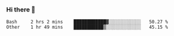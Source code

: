 ### Hi there 👋

<!--START_SECTION:waka-->

```text
Bash     2 hrs 2 mins    ████████████▓░░░░░░░░░░░░   50.27 %
Other    1 hr 49 mins    ███████████▒░░░░░░░░░░░░░   45.15 %
```

<!--END_SECTION:waka-->

<!--
**Jonas-VanHaeken/Jonas-VanHaeken** is a ✨ _special_ ✨ repository because its `README.md` (this file) appears on your GitHub profile.

Here are some ideas to get you started:

- 🔭 I’m currently working on ...
- 🌱 I’m currently learning ...
- 👯 I’m looking to collaborate on ...
- 🤔 I’m looking for help with ...
- 💬 Ask me about ...
- 📫 How to reach me: ...
- 😄 Pronouns: ...
- ⚡ Fun fact: ...
-->
